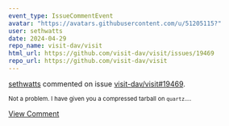 ```yaml
---
event_type: IssueCommentEvent
avatar: "https://avatars.githubusercontent.com/u/51205115?"
user: sethwatts
date: 2024-04-29
repo_name: visit-dav/visit
html_url: https://github.com/visit-dav/visit/issues/19469
repo_url: https://github.com/visit-dav/visit
---
```


<a href='https://github.com/sethwatts' target='_blank'>sethwatts</a> commented on issue <a href='https://github.com/visit-dav/visit/issues/19469' target='_blank'>visit-dav/visit#19469</a>.

<small>Not a problem. I have given you a compressed tarball on `quartz`....</small>

<a href='https://github.com/visit-dav/visit/issues/19469' target='_blank'>View Comment</a>